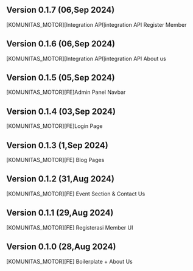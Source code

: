 ## Version 0.1.7 (06,Sep 2024)

[KOMUNITAS_MOTOR][Integration API]integration API Register Member

## Version 0.1.6 (06,Sep 2024)

[KOMUNITAS_MOTOR][Integration API]integration API About us

## Version 0.1.5 (05,Sep 2024)

[KOMUNITAS_MOTOR][FE]Admin Panel Navbar

## Version 0.1.4 (03,Sep 2024)

[KOMUNITAS_MOTOR][FE]Login Page

## Version 0.1.3 (1,Sep 2024)

[KOMUNITAS_MOTOR][FE] Blog Pages

## Version 0.1.2 (31,Aug 2024)

[KOMUNITAS_MOTOR][FE] Event Section & Contact Us

## Version 0.1.1 (29,Aug 2024)

[KOMUNITAS_MOTOR][FE] Registerasi Member UI

## Version 0.1.0 (28,Aug 2024)

[KOMUNITAS_MOTOR][FE] Boilerplate + About Us
